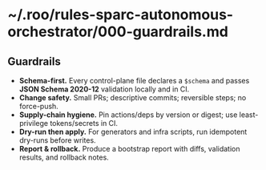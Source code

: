 # ~/.roo/rules-sparc-autonomous-orchestrator/000-guardrails.md
## Guardrails

- **Schema-first.** Every control-plane file declares a `$schema` and passes **JSON Schema 2020-12** validation locally and in CI.
- **Change safety.** Small PRs; descriptive commits; reversible steps; no force-push.
- **Supply-chain hygiene.** Pin actions/deps by version or digest; use least-privilege tokens/secrets in CI.
- **Dry-run then apply.** For generators and infra scripts, run idempotent dry-runs before writes.
- **Report & rollback.** Produce a bootstrap report with diffs, validation results, and rollback notes.
